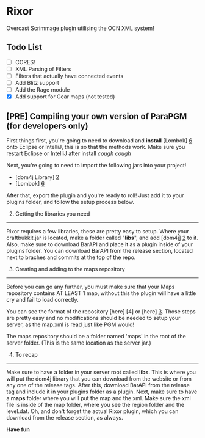 Rixor
==================

Overcast Scrimmage plugin utilising the OCN XML system!

Todo List
---------
- [ ] CORES!
- [ ] XML Parsing of Filters
- [ ] Filters that actually have connected events
- [ ] Add Blitz support
- [ ] Add the Rage module
- [X] Add support for Gear maps (not tested)

[PRE] Compiling your own version of ParaPGM (for developers only)
-------------------------------------------
First things first, you're going to need to download and **install** [Lombok] [6] onto Eclipse or IntelliJ, this is so that the methods work. Make sure you restart Eclipse or IntelliJ after install *cough* *cough*

Next, you're going to need to import the following jars into your project!
- [dom4j Library] [2]
- [Lombok] [6]

After that, export the plugin and you're ready to roll! Just add it to your plugins folder, and follow the setup process below.


2. Getting the libraries you need
---------------------------------
Rixor requires a few libraries, these are pretty easy to setup.
Where your craftbukkit.jar is located, make a folder called "**libs**", and add [dom4j] [2] to it.
Also, make sure to download BarAPI and place it as a plugin inside of your plugins folder. You can download BarAPI from the release section, located next to braches and commits at the top of the repo. 

3. Creating and adding to the maps repository
---------------------------------------------
Before you can go any further, you must make sure that your Maps repository contains AT LEAST 1 map, without this the plugin will have a little cry and fail to load correctly.

You can see the format of the repository [here] [4] or [here] [3]. Those steps are pretty easy and no modifications should be needed to setup your server, as the map.xml is read just like PGM would!

The maps repository should be a folder named 'maps' in the root of the server folder. (This is the same location as the server jar.)


4. To recap
-----------
Make sure to have a folder in your server root called **libs**. This is where you will put the dom4j library that you can download from the website or from any one of the release tags. After this, download BarAPI from the release tag and include it in your plugins folder as a plugin. Next, make sure to have a **maps** folder where you will put the map and the xml. Make sure the xml file is inside of the map folder, where you see the region folder and the level.dat. Oh, and don't forget the actual Rixor plugin, which you can download from the release section, as always. 

**Have fun**

[2]: http://scrimmage1.teamloading.com/dom4j.jar "dom4j"
[3]: https://maps.oc.tc/ "Overcast Maps"
[6]: http://projectlombok.org/ "Project Lombok"
